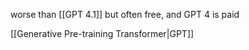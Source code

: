worse than [[GPT 4.1]]
but often free, and GPT 4 is paid

[[Generative Pre-training Transformer|GPT]]
